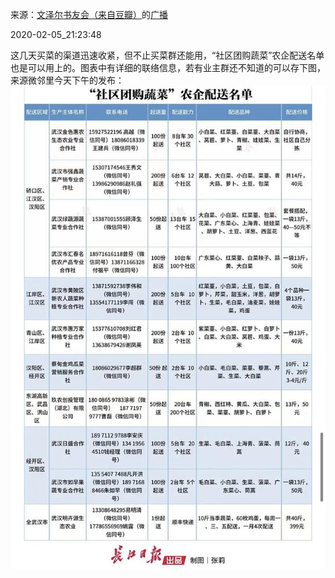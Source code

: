 来源：[文泽尔书友会（来自豆瓣）](https://www.douban.com/people/W-ReadersClub/)的[广播](https://www.douban.com/people/W-ReadersClub/status/2792691585/)


2020-02-05_21:23:48


这几天买菜的渠道迅速收紧，但不止买菜群还能用，“社区团购蔬菜”农企配送名单也是可以用上的。图表中有详细的联络信息，若有业主群还不知道的可以存下图，来源微邻里今天下午的发布：
![](./pic/2020-02-05_21:23:48-文泽尔书友会的广播1.jpg)  

